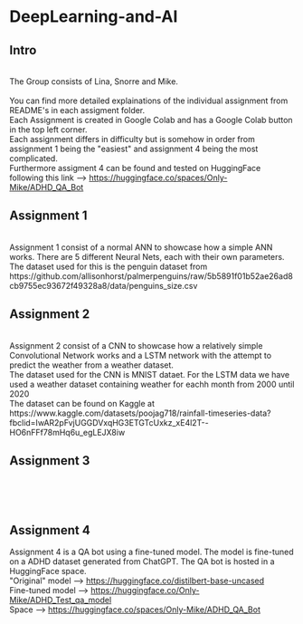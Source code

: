 # DeepLearning-and-AI 

 
Intro
---------------
<br> The Group consists of Lina, Snorre and Mike.
<br>
<br> 
You can find more detailed explainations of the individual assignment from README's in each assigment folder.
<br>
Each Assignment is created in Google Colab and has a Google Colab button in the top left corner. 
<br>
Each assignment differs in difficulty but is somehow in order from assignment 1 being the "easiest" and assignment 4 being the most complicated. 
<br>
Furthermore assigment 4 can be found and tested on HuggingFace following this link --> https://huggingface.co/spaces/Only-Mike/ADHD_QA_Bot
<br>

Assignment 1
---------------
<br> 
Assignment 1 consist of a normal ANN to showcase how a simple ANN works. There are 5 different Neural Nets, each with their own parameters.
<br> 
The dataset used for this is the penguin dataset from https://github.com/allisonhorst/palmerpenguins/raw/5b5891f01b52ae26ad8cb9755ec93672f49328a8/data/penguins_size.csv
<br>

Assignment 2
---------------
<br>
Assignment 2 consist of a CNN to showcase how a relatively simple Convolutional Network works and a LSTM network with the attempt to predict the weather from a weather dataset.
<br> 
The dataset used for the CNN is MNIST dataet. For the LSTM data we have used a weather dataset containing weather for eachh month from 2000 until 2020 
<br> 
The dataset can be found on Kaggle at https://www.kaggle.com/datasets/poojag718/rainfall-timeseries-data?fbclid=IwAR2pFvjUGGDVxqHG3ETGTcUxkz_xE4l2T--HO6nFFf78mHq6u_egLEJX8iw
<br>

Assignment 3
---------------

<br>
<br>
<br>

Assignment 4
---------------
Assignment 4 is a QA bot using a fine-tuned model. The model is fine-tuned on a ADHD dataset generated from ChatGPT. The QA bot is hosted in a HuggingFace space.
<br>
"Original" model --> https://huggingface.co/distilbert-base-uncased <br>
Fine-tuned model --> https://huggingface.co/Only-Mike/ADHD_Test_qa_model <br>
Space            --> https://huggingface.co/spaces/Only-Mike/ADHD_QA_Bot <br>


